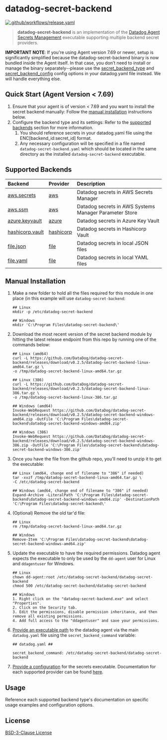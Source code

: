# datadog-secret-backend

[![.github/workflows/release.yaml](https://github.com/DataDog/datadog-secret-backend/actions/workflows/release.yaml/badge.svg)](https://github.com/DataDog/datadog-secret-backend/actions/workflows/release.yaml)

> **datadog-secret-backend** is an implementation of the [Datadog Agent Secrets Management](https://docs.datadoghq.com/agent/guide/secrets-management/?tab=linux) executable supporting multiple backend secret providers.

**IMPORTANT NOTE**: If you're using Agent version 7.69 or newer, setup is significantly simplified because the datadog-secret-backend binary is now bundled inside the Agent itself. In that case, you don’t need to install or manage the binary separately--please use the [secret_backend_type](https://github.com/DataDog/datadog-agent/blob/main/pkg/config/config_template.yaml#L867) and [secret_backend_config](https://github.com/DataDog/datadog-agent/blob/main/pkg/config/config_template.yaml#L880) config options in your datadog.yaml file instead. We will handle everything else.

## Quick Start (Agent Version < 7.69)

1. Ensure that your agent is of version < 7.69 and you want to install the secret backend manually: Follow the [manual installation](https://github.com/DataDog/datadog-secret-backend#installation) instructions below.
2. Configure the backend type and its settings: Refer to the [supported backends](https://github.com/DataDog/datadog-secret-backend#supported-backends) section for more information. 
    1. You should reference secrets in your datadog.yaml file using the ENC[backend_id:secret_id] format.
    2. Any necessary configuration will be specified in a file named `datadog-secret-backend.yaml` which should be located in the same directory as the installed `datadog-secret-backend` executable.

## Supported Backends

| Backend | Provider | Description |
| :-- | :-- | :-- |
| [aws.secrets](docs/aws/secrets.md) | [aws](docs/aws/README.md) | Datadog secrets in AWS Secrets Manager |
| [aws.ssm](docs/aws/ssm.md) | [aws](docs/aws/README.md) | Datadog secrets in AWS Systems Manager Parameter Store |
| [azure.keyvault](docs/azure/keyvault.md) | [azure](docs/azure/README.md) | Datadog secrets in Azure Key Vault |
| [hashicorp.vault](docs/hashicorp/vault.md) | [hashicorp](docs/hashicorp/README.md) | Datadog secrets in Hashicorp Vault |
| [file.json](docs/file/json.md) | [file](docs/file/README.md) | Datadog secrets in local JSON files|
| [file.yaml](docs/file/yaml.md) | [file](docs/file/README.md) | Datadog secrets in local YAML files|

## Manual Installation

1. Make a new folder to hold all the files required for this module in one place (in this example will use
   `datadog-secret-backend`:

    ```
    ## Linux
    mkdir -p /etc/datadog-secret-backend

    ## Windows
    mkdir 'C:\Program Files\datadog-secret-backend\'
    ```

2. Download the most recent version of the secret backend module by hitting the latest release endpoint from this repo by running one of the commands below:

    ```
    ## Linux (amd64)
    curl -L https://github.com/DataDog/datadog-secret-backend/releases/download/v0.2.5/datadog-secret-backend-linux-amd64.tar.gz \ 
    -o /tmp/datadog-secret-backend-linux-amd64.tar.gz

    ## Linux (386)
    curl -L https://github.com/DataDog/datadog-secret-backend/releases/download/v0.2.5/datadog-secret-backend-linux-386.tar.gz \ 
    -o /tmp/datadog-secret-backend-linux-386.tar.gz

    ## Windows (amd64)
    Invoke-WebRequest https://github.com/DataDog/datadog-secret-backend/releases/download/v0.2.5/datadog-secret-backend-windows-amd64.zip -OutFile 'C:\Program Files\datadog-secret-backend\datadog-secret-backend-windows-amd64.zip'

    ## Windows (386)
    Invoke-WebRequest https://github.com/DataDog/datadog-secret-backend/releases/download/v0.2.5/datadog-secret-backend-windows-386.zip -OutFile 'C:\Program Files\datadog-secret-backend\datadog-secret-backend-windows-386.zip'
    ```

3. Once you have the file from the github repo, you'll need to unzip it to get the executable:

    ```
    ## Linux (amd64, change end of filename to "386" if needed)
    tar -xvzf /tmp/datadog-secret-backend-linux-amd64.tar.gz \
    -C /etc/datadog-secret-backend

    ## Windows (amd64, change end of filename to "386" if needed)
    Expand-Archive -LiteralPath 'C:\Program Files\datadog-secret-backend\datadog-secret-backend-windows-amd64.zip' -DestinationPath 'C:\Program Files\datadog-secret-backend\'
    ```

4. (Optional) Remove the old tar'd file:

    ```
    ## Linux
    rm /tmp/datadog-secret-backend-linux-amd64.tar.gz

    ## Windows
    Remove-Item 'C:\Program Files\datadog-secret-backend\datadog-secret-backend-windows-amd64.zip'
    ```

5. Update the executable to have the required permissions. Datadog agent expects the executable to only be used by the `dd-agent` user for Linux and `ddagentuser` for Windows.

    ```
    ## Linux
    chown dd-agent:root /etc/datadog-secret-backend/datadog-secret-backend
    chmod 500 /etc/datadog-secret-backend/datadog-secret-backend

    ## Windows
    1. Right click on the "datadog-secret-backend.exe" and select "Properties".
    2. Click on the Security tab.
    3. Edit the permissions, disable permission inheritance, and then remove all existing permissions.
    4. Add full access to the "ddagentuser" and save your permissions. 
    ```

6. [Provide an executable path](https://docs.datadoghq.com/agent/configuration/secrets-management/?tab=linux#providing-an-executable) to the datadog agent via the main `datadog.yaml` file using the `secret_backend_command` variable:

    ```
    ## datadog.yaml ##

    secret_backend_command: /etc/datadog-secret-backend/datadog-secret-backend
    ```

 7. [Provide a configuration](https://github.com/DataDog/datadog-secret-backend/blob/main/datadog-secret-backend.yaml.example) for the secrets executable. Documentation for each supported provider can be found [here](https://github.com/DataDog/datadog-secret-backend/tree/main/docs).

## Usage

Reference each supported backend type's documentation on specific usage examples and configuration options.

## License

[BSD-3-Clause License](LICENSE)
